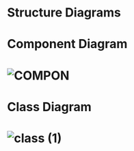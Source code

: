 # Structure Diagrams

# Component Diagram   

# ![COMPON](https://user-images.githubusercontent.com/101013962/161131348-88dc0068-ddb5-4512-a2c5-995e79ee646a.png)
  
  
# Class Diagram  
# ![class (1)](https://user-images.githubusercontent.com/101013962/161131557-e9dade28-26e2-4600-8307-92dd623488f2.png)


